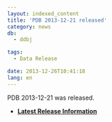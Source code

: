 ```yaml
---
layout: indexed_content
title: 'PDB 2013-12-21 released'
category: news
db:
  - ddbj

tags:
  - Data Release

date: 2013-12-26T10:41:18
lang: en
---
```


<html>

<p>PDB 2013-12-21 was released.</p>

<ul>
    <li><b><a href="/latest-releases-e.html" title="breakdown_stats">Latest Release Information</a></b></li>
</ul>
</html>
